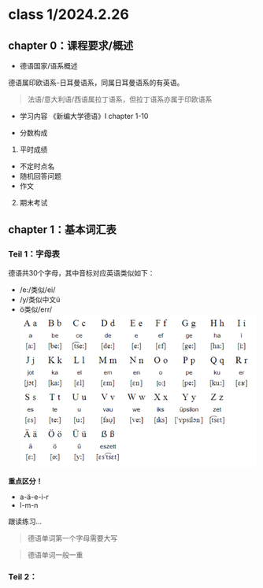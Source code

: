 # class 1/2024.2.26

## chapter 0：课程要求/概述

- 德语国家/语系概述

德语属印欧语系-日耳曼语系，同属日耳曼语系的有英语。

> 法语/意大利语/西语属拉丁语系，但拉丁语系亦属于印欧语系

- 学习内容
  《新编大学德语》I chapter 1-10

- 分数构成

1. 平时成绩

- 不定时点名
- 随机回答问题
- 作文

2. 期末考试

## chapter 1：基本词汇表
### Teil 1：字母表
德语共30个字母，其中音标对应英语类似如下：

- /e:/类似/ei/
- /y/类似中文ü
- ö类似/err/
  ![1708947603362](image/class1/1708947603362.png)

**重点区分！**
- a-ä-e-i-r
- l-m-n

跟读练习...
> 德语单词第一个字母需要大写

> 德语单词一般一重


### Teil 2：